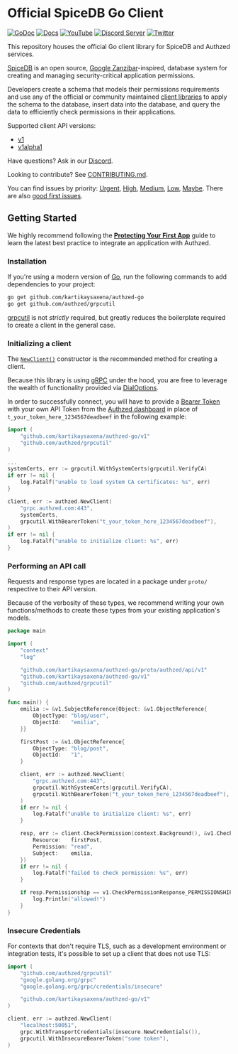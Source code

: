 # Official SpiceDB Go Client

[![GoDoc](https://godoc.org/github.com/kartikaysaxena/authzed-go?status.svg)](https://godoc.org/github.com/kartikaysaxena/authzed-go)
[![Docs](https://img.shields.io/badge/docs-authzed.com-%234B4B6C "Authzed Documentation")](https://authzed.com/docs)
[![YouTube](https://img.shields.io/youtube/channel/views/UCFeSgZf0rPqQteiTQNGgTPg?color=%23F40203&logo=youtube&style=flat-square&label=YouTube "Authzed YouTube Channel")](https://www.youtube.com/channel/UCFeSgZf0rPqQteiTQNGgTPg)
[![Discord Server](https://img.shields.io/discord/844600078504951838?color=7289da&logo=discord "Discord Server")](https://authzed.com/discord)
[![Twitter](https://img.shields.io/badge/twitter-%40authzed-1D8EEE?logo=twitter "@authzed on Twitter")](https://twitter.com/authzed)

This repository houses the official Go client library for SpiceDB and Authzed services.

[SpiceDB] is an open source, [Google Zanzibar]-inspired, database system for creating and managing security-critical application permissions.

Developers create a schema that models their permissions requirements and use any of the official or community maintained [client libraries] to apply the schema to the database, insert data into the database, and query the data to efficiently check permissions in their applications.

[SpiceDB]: https://github.com/authzed/spicedb
[Google Zanzibar]: https://authzed.com/blog/what-is-zanzibar/
[client libraries]: https://github.com/authzed/awesome-spicedb#clients

Supported client API versions:
- [v1](https://buf.build/authzed/api/docs/main/authzed.api.v1)
- [v1alpha1](https://buf.build/authzed/api/docs/main/authzed.api.v1alpha1)

Have questions? Ask in our [Discord].

Looking to contribute? See [CONTRIBUTING.md].

You can find issues by priority: [Urgent], [High], [Medium], [Low], [Maybe].
There are also [good first issues].

[Discord]: https://authzed.com/discord
[CONTRIBUTING.md]: https://github.com/kartikaysaxena/authzed-go/blob/main/CONTRIBUTING.md
[Urgent]: https://github.com/kartikaysaxena/authzed-go/labels/priority%2F0%20urgent
[High]: https://github.com/kartikaysaxena/authzed-go/labels/priority%2F1%20high
[Medium]: https://github.com/kartikaysaxena/authzed-go/labels/priority%2F2%20medium
[Low]: https://github.com/kartikaysaxena/authzed-go/labels/priority%2F3%20low
[Maybe]: https://github.com/kartikaysaxena/authzed-go/labels/priority%2F4%20maybe
[good first issues]: https://github.com/kartikaysaxena/authzed-go/labels/hint%2Fgood%20first%20issue

## Getting Started

We highly recommend following the **[Protecting Your First App]** guide to learn the latest best practice to integrate an application with Authzed.

[Protecting Your First App]: https://docs.authzed.com/guides/first-app

### Installation

If you're using a modern version of [Go], run the following commands to add dependencies to your project:

```sh
go get github.com/kartikaysaxena/authzed-go
go get github.com/authzed/grpcutil
```

[grpcutil] is not _strictly_ required, but greatly reduces the boilerplate required to create a client in the general case.

[Go]: https://golang.org/dl/
[grpcutil]: https://github.com/authzed/grpcutil

### Initializing a client

The [`NewClient()`] constructor is the recommended method for creating a client.

Because this library is using [gRPC] under the hood, you are free to leverage the wealth of functionality provided via [DialOptions].

In order to successfully connect, you will have to provide a [Bearer Token] with your own API Token from the [Authzed dashboard] in place of `t_your_token_here_1234567deadbeef` in the following example:

[`NewClient()`]: https://pkg.go.dev/github.com/kartikaysaxena/authzed-go/v1#NewClient
[Bearer Token]: https://datatracker.ietf.org/doc/html/rfc6750#section-2.1
[Authzed Dashboard]: https://app.authzed.com
[gRPC]: https://grpc.io
[DialOptions]: https://pkg.go.dev/google.golang.org/grpc?utm_source=godoc#DialOption

```go
import (
	"github.com/kartikaysaxena/authzed-go/v1"
	"github.com/authzed/grpcutil"
)

...
systemCerts, err := grpcutil.WithSystemCerts(grpcutil.VerifyCA)
if err != nil {
	log.Fatalf("unable to load system CA certificates: %s", err)
}

client, err := authzed.NewClient(
	"grpc.authzed.com:443",
	systemCerts,
	grpcutil.WithBearerToken("t_your_token_here_1234567deadbeef"),
)
if err != nil {
	log.Fatalf("unable to initialize client: %s", err)
}
```

### Performing an API call

Requests and response types are located in a package under `proto/` respective to their API version.

Because of the verbosity of these types, we recommend writing your own functions/methods to create these types from your existing application's models.

```go
package main

import (
	"context"
	"log"

	"github.com/kartikaysaxena/authzed-go/proto/authzed/api/v1"
	"github.com/kartikaysaxena/authzed-go/v1"
	"github.com/authzed/grpcutil"
)

func main() {
	emilia := &v1.SubjectReference{Object: &v1.ObjectReference{
		ObjectType: "blog/user",
		ObjectId:   "emilia",
	}}

	firstPost := &v1.ObjectReference{
		ObjectType: "blog/post",
		ObjectId:   "1",
	}

	client, err := authzed.NewClient(
		"grpc.authzed.com:443",
		grpcutil.WithSystemCerts(grpcutil.VerifyCA),
		grpcutil.WithBearerToken("t_your_token_here_1234567deadbeef"),
	)
	if err != nil {
		log.Fatalf("unable to initialize client: %s", err)
	}

	resp, err := client.CheckPermission(context.Background(), &v1.CheckPermissionRequest{
		Resource:   firstPost,
		Permission: "read",
		Subject:    emilia,
	})
	if err != nil {
		log.Fatalf("failed to check permission: %s", err)
	}

	if resp.Permissionship == v1.CheckPermissionResponse_PERMISSIONSHIP_HAS_PERMISSION {
		log.Println("allowed!")
	}
}
```

### Insecure Credentials
For contexts that don't require TLS, such as a development environment or integration
tests, it's possible to set up a client that does not use TLS:

```go
import (
	"github.com/authzed/grpcutil"
	"google.golang.org/grpc"
	"google.golang.org/grpc/credentials/insecure"

	"github.com/kartikaysaxena/authzed-go/v1"
)

client, err := authzed.NewClient(
    "localhost:50051",
    grpc.WithTransportCredentials(insecure.NewCredentials()),
    grpcutil.WithInsecureBearerToken("some token"),
)
```
